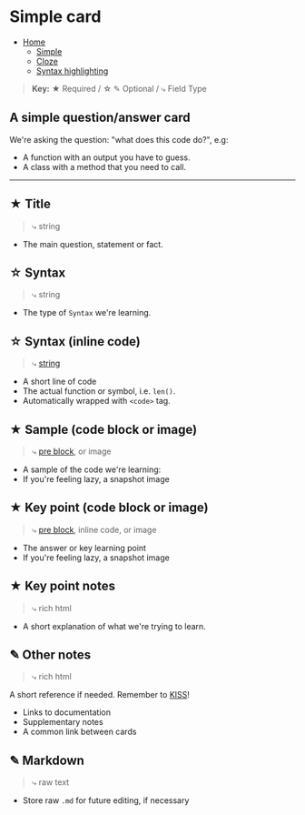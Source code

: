 # Simple card

- [Home](../../README.md)
    - [Simple](./simple.md)
    - [Cloze](./cloze.md)
    - [Syntax highlighting](./themes.md)


> **Key:** ★ Required / ☆ ✎ Optional / ⤷ Field Type

## A simple question/answer card

We're asking the question: "what does this code do?", e.g:

- A function with an output you have to guess.
- A class with a method that you need to call.




----

## ★ Title
> ⤷ string

- The main question, statement or fact.


## ☆ Syntax

> ⤷ string

- The type of `Syntax` we're learning.


## ☆ Syntax (inline code)

> ⤷ [string](https://github.com/badlydrawnrob/anki/blob/develop/source/docs/themes.md#basic-highlighting)

- A short line of code
- The actual function or symbol, i.e. `len()`.
- Automatically wrapped with `<code>` tag.


## ★ Sample (code block or image)

> ⤷ [pre block](./themes.md#full-syntax-highlighting), or image

- A sample of the code we're learning:
- If you're feeling lazy, a snapshot image


## ★ Key point (code block or image)

> ⤷ [pre block](./themes.md#full-syntax-highlighting), inline code, or image

- The answer or key learning point
- If you're feeling lazy, a snapshot image


## ★ Key point notes

> ⤷ rich html

- A short explanation of what we're trying to learn.


## ✎ Other notes

> ⤷ rich html

A short reference if needed. Remember to [KISS](#keep-it-simple-stupid)!

- Links to documentation
- Supplementary notes
- A common link between cards


## ✎ Markdown

> ⤷ raw text

- Store raw `.md` for future editing, if necessary
